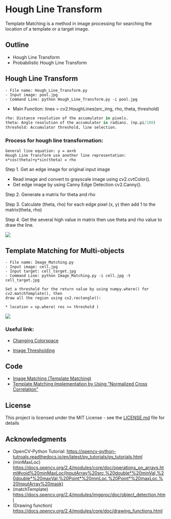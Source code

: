 # Hough Line Transform
Template Matching is a method in image processing for searching the location of a template or a target image.

## Outline
- Hough Line Transform
- Probabilistic Hough Line Transform

## Hough Line Transform
```
- File name: Hough_Line_Transform.py
- Input image: pool.jpg
- Command Line: python Hough_Line_Transform.py -i pool.jpg
```
* Main Function: lines = cv2.HoughLines(src_img, rho, theta, threshold)
```python
rho: Distance resolution of the accumulator in pixels.
theta: Angle resolution of the accumulator in radians. (np.pi/180)
threshold: Accumulator threshold, line selection.
```
### Process for hough line transformation:
```
General line equation: y = ax+b
Hough Line Transform use another line representation: x*cos(theta)+y*sin(theta) = rho
```
Step 1. Get an edge image for original input image
  * Read image and convert to grayscale image using cv2.cvtColor().
  * Get edge image by using Canny Edge Detection cv2.Canny().

Step 2. Generate a matrix for theta and rho

Step 3. Calculate (theta, rho) for each edge pixel (x, y) then add 1 to the matrix(theta, rho)

Step 4. Get the several high value in matrix then use theta and rho value to draw the line.
    
    
    
![](README_IMG/temp_match.png)

## Template Matching for Multi-objects
```
- File name: Image_Matching.py 
- Input image: cell.jpg
- Input target: cell_target.jpg
- Command Line: python Image_Matching.py -i cell.jpg -t cell_target.jpg
```
```
Set a threshold for the return value by using numpy.where() for cv2.matchTemplate(), then 
draw all the region using cv2.rectangle():

* location = np.where( res >= threshold )
```

![](README_IMG/multi_match.png)

### Useful link:

- [Changing Colorspace](https://github.com/Hank-Tsou/Computer-Vision-OpenCV-Python/tree/master/tutorials/Image_Processing/1_Changing_colorspace)

- [Image Thresholding](https://github.com/Hank-Tsou/Computer-Vision-OpenCV-Python/tree/master/tutorials/Image_Processing/2_Image_Thresholding)

## Code
- [Image Matching (Template Matching)](https://github.com/Hank-Tsou/Computer-Vision-OpenCV-Python/tree/master/tutorials/Image_Processing/10_Image_Matching)
- [Template Matching Implementation by Using "Normalized Cross Correlation"](https://github.com/Hank-Tsou/Template-Matching)

## License

This project is licensed under the MIT License - see the [LICENSE.md](LICENSE.md) file for details

## Acknowledgments

* OpenCV-Python Tutorial: https://opencv-python-tutroals.readthedocs.io/en/latest/py_tutorials/py_tutorials.html
* (minMaxLoc) https://docs.opencv.org/2.4/modules/core/doc/operations_on_arrays.html#void%20minMaxLoc(InputArray%20src,%20double*%20minVal,%20double*%20maxVal,%20Point*%20minLoc,%20Point*%20maxLoc,%20InputArray%20mask)
* (matchTemplate) https://docs.opencv.org/2.4/modules/imgproc/doc/object_detection.html
* (Drawing function) https://docs.opencv.org/2.4/modules/core/doc/drawing_functions.html
